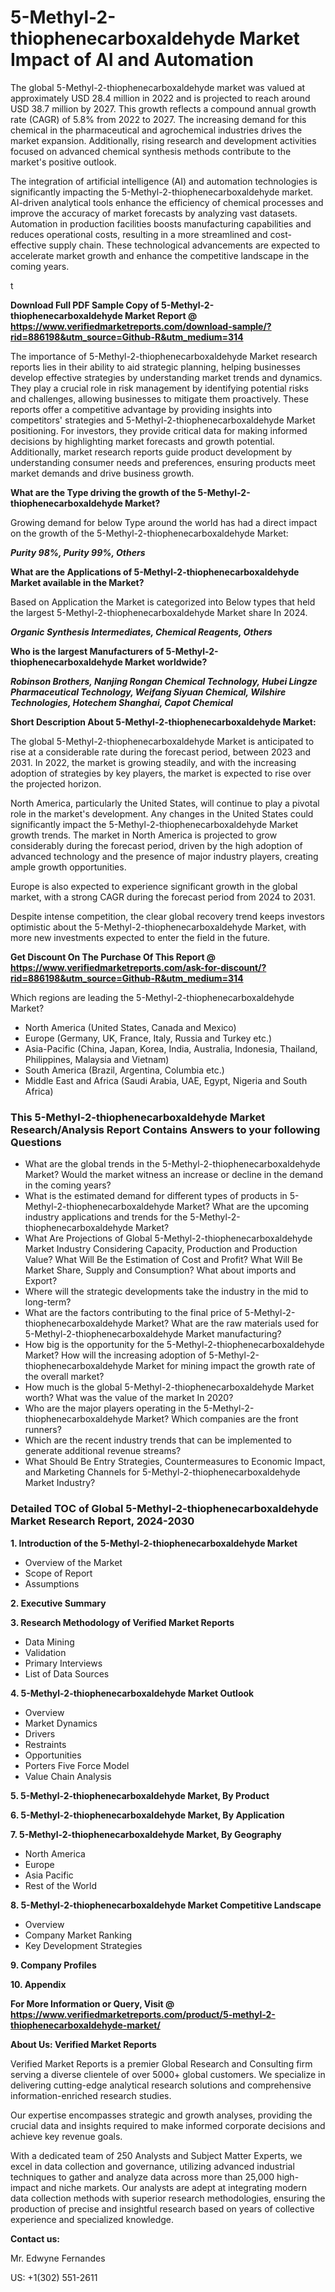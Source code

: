 <meta name="title" content="Global 5-Methyl-2-thiophenecarboxaldehyde Market Impact of AI and Automation"><meta name="description" content="The global 5-Methyl-2-thiophenecarboxaldehyde market was valued at approximately USD 28.4 million in 2022 and is projected to reach around USD 38.7 million by 2027. Th"><meta name="title" content="5-Methyl-2-thiophenecarboxaldehyde Market Size, Share, Scope, Trends, Growth, Opportunities, Analysis, Forecast"><h1>5-Methyl-2-thiophenecarboxaldehyde Market Impact of AI and Automation</h1><p>The global 5-Methyl-2-thiophenecarboxaldehyde market was valued at approximately USD 28.4 million in 2022 and is projected to reach around USD 38.7 million by 2027. This growth reflects a compound annual growth rate (CAGR) of 5.8% from 2022 to 2027. The increasing demand for this chemical in the pharmaceutical and agrochemical industries drives the market expansion. Additionally, rising research and development activities focused on advanced chemical synthesis methods contribute to the market's positive outlook.</p><p>The integration of artificial intelligence (AI) and automation technologies is significantly impacting the 5-Methyl-2-thiophenecarboxaldehyde market. AI-driven analytical tools enhance the efficiency of chemical processes and improve the accuracy of market forecasts by analyzing vast datasets. Automation in production facilities boosts manufacturing capabilities and reduces operational costs, resulting in a more streamlined and cost-effective supply chain. These technological advancements are expected to accelerate market growth and enhance the competitive landscape in the coming years.</p>t</p><p id="" class=""><strong>Download Full PDF Sample Copy of 5-Methyl-2-thiophenecarboxaldehyde Market Report @ <a href="https://www.verifiedmarketreports.com/download-sample/?rid=886198&utm_source=Github-R&utm_medium=314" target="_blank">https://www.verifiedmarketreports.com/download-sample/?rid=886198&utm_source=Github-R&utm_medium=314</a></strong></p><p>The importance of&nbsp;5-Methyl-2-thiophenecarboxaldehyde Market research reports lies in their ability to aid strategic planning, helping businesses develop effective strategies by understanding market trends and dynamics. They play a crucial role in risk management by identifying potential risks and challenges, allowing businesses to mitigate them proactively. These reports offer a competitive advantage by providing insights into competitors' strategies and 5-Methyl-2-thiophenecarboxaldehyde Market positioning. For investors, they provide critical data for making informed decisions by highlighting market forecasts and growth potential. Additionally, market research reports guide product development by understanding consumer needs and preferences, ensuring products meet market demands and drive business growth.</p><p><strong>What are the&nbsp;Type driving the growth of the 5-Methyl-2-thiophenecarboxaldehyde Market?</strong></p><p id="" class="">Growing demand for below Type around the world has had a direct impact on the growth of the 5-Methyl-2-thiophenecarboxaldehyde Market:</p><em><strong>Purity 98%, Purity 99%, Others</strong></em></p><strong>What are the&nbsp;Applications&nbsp;of 5-Methyl-2-thiophenecarboxaldehyde Market available in the Market?</strong></p><p id="" class="">Based on Application the Market is categorized into Below types that held the largest 5-Methyl-2-thiophenecarboxaldehyde Market share In 2024.</p><em><strong>Organic Synthesis Intermediates, Chemical Reagents, Others</strong></em></p><strong>Who is the largest Manufacturers of 5-Methyl-2-thiophenecarboxaldehyde Market worldwide?</strong></p><p><em><strong>Robinson Brothers, Nanjing Rongan Chemical Technology, Hubei Lingze Pharmaceutical Technology, Weifang Siyuan Chemical, Wilshire Technologies, Hotechem Shanghai, Capot Chemical</strong></em></p><p id="" class=""><strong>Short Description About 5-Methyl-2-thiophenecarboxaldehyde Market:</strong></p><p>The global 5-Methyl-2-thiophenecarboxaldehyde Market is anticipated to rise at a considerable rate during the forecast period, between 2023 and 2031. In 2022, the market is growing steadily, and with the increasing adoption of strategies by key players, the market is expected to rise over the projected horizon.</p><p>North America, particularly the United States, will continue to play a pivotal role in the market's development. Any changes in the United States could significantly impact the 5-Methyl-2-thiophenecarboxaldehyde Market growth trends. The market in North America is projected to grow considerably during the forecast period, driven by the high adoption of advanced technology and the presence of major industry players, creating ample growth opportunities.</p><p>Europe is also expected to experience significant growth in the global market, with a strong CAGR during the forecast period from 2024 to 2031.</p><p>Despite intense competition, the clear global recovery trend keeps investors optimistic about the 5-Methyl-2-thiophenecarboxaldehyde Market, with more new investments expected to enter the field in the future.</p><p id="" class=""><strong>Get Discount On The Purchase Of This Report @ <a href="https://www.verifiedmarketreports.com/ask-for-discount/?rid=886198&utm_source=Github-R&utm_medium=314" target="_blank">https://www.verifiedmarketreports.com/ask-for-discount/?rid=886198&utm_source=Github-R&utm_medium=314</a></strong></p>Which regions are leading the 5-Methyl-2-thiophenecarboxaldehyde Market?</p><ul><li>North America (United States, Canada and Mexico)</li><li>Europe (Germany, UK, France, Italy, Russia and Turkey etc.)</li><li>Asia-Pacific (China, Japan, Korea, India, Australia, Indonesia, Thailand, Philippines, Malaysia and Vietnam)</li><li>South America (Brazil, Argentina, Columbia etc.)</li><li>Middle East and Africa (Saudi Arabia, UAE, Egypt, Nigeria and South Africa)</li></ul><h3 id="" class="">This 5-Methyl-2-thiophenecarboxaldehyde Market Research/Analysis Report Contains Answers to your following Questions</h3><ul><li>What are the global trends in the 5-Methyl-2-thiophenecarboxaldehyde Market? Would the market witness an increase or decline in the demand in the coming years?</li><li>What is the estimated demand for different types of products in 5-Methyl-2-thiophenecarboxaldehyde Market? What are the upcoming industry applications and trends for the 5-Methyl-2-thiophenecarboxaldehyde Market?</li><li>What Are Projections of Global 5-Methyl-2-thiophenecarboxaldehyde Market Industry Considering Capacity, Production and Production Value? What Will Be the Estimation of Cost and Profit? What Will Be Market Share, Supply and Consumption? What about imports and Export?</li><li>Where will the strategic developments take the industry in the mid to long-term?</li><li>What are the factors contributing to the final price of 5-Methyl-2-thiophenecarboxaldehyde Market? What are the raw materials used for 5-Methyl-2-thiophenecarboxaldehyde Market manufacturing?</li><li>How big is the opportunity for the 5-Methyl-2-thiophenecarboxaldehyde Market? How will the increasing adoption of 5-Methyl-2-thiophenecarboxaldehyde Market for mining impact the growth rate of the overall market?</li><li>How much is the global 5-Methyl-2-thiophenecarboxaldehyde Market worth? What was the value of the market In 2020?</li><li>Who are the major players operating in the 5-Methyl-2-thiophenecarboxaldehyde Market? Which companies are the front runners?</li><li>Which are the recent industry trends that can be implemented to generate additional revenue streams?</li><li>What Should Be Entry Strategies, Countermeasures to Economic Impact, and Marketing Channels for 5-Methyl-2-thiophenecarboxaldehyde Market Industry?</li></ul><h3 id="" class="">Detailed TOC of Global 5-Methyl-2-thiophenecarboxaldehyde Market Research Report, 2024-2030</h3><p id="" class=""><strong>1. Introduction of the 5-Methyl-2-thiophenecarboxaldehyde Market</strong></p><ul><li>Overview of the Market</li><li>Scope of Report</li><li>Assumptions</li></ul><p id="" class=""><strong>2. Executive Summary</strong></p><p id="" class=""><strong>3. Research Methodology of Verified Market Reports</strong></p><ul><li>Data Mining</li><li>Validation</li><li>Primary Interviews</li><li>List of Data Sources</li></ul><p id="" class=""><strong>4. 5-Methyl-2-thiophenecarboxaldehyde Market Outlook</strong></p><ul><li>Overview</li><li>Market Dynamics</li><li>Drivers</li><li>Restraints</li><li>Opportunities</li><li>Porters Five Force Model</li><li>Value Chain Analysis</li></ul><p id="" class=""><strong>5. 5-Methyl-2-thiophenecarboxaldehyde Market, By Product</strong></p><p id="" class=""><strong>6. 5-Methyl-2-thiophenecarboxaldehyde Market, By Application</strong></p><p id="" class=""><strong>7. 5-Methyl-2-thiophenecarboxaldehyde Market, By Geography</strong></p><ul><li>North America</li><li>Europe</li><li>Asia Pacific</li><li>Rest of the World</li></ul><p id="" class=""><strong>8. 5-Methyl-2-thiophenecarboxaldehyde Market Competitive Landscape</strong></p><ul><li>Overview</li><li>Company Market Ranking</li><li>Key Development Strategies</li></ul><p id="" class=""><strong>9. Company Profiles</strong></p><p id="" class=""><strong>10. Appendix</strong></p><p id="" class=""><strong>For More Information or Query, Visit @ <a href="https://www.verifiedmarketreports.com/product/5-methyl-2-thiophenecarboxaldehyde-market/" target="_blank">https://www.verifiedmarketreports.com/product/5-methyl-2-thiophenecarboxaldehyde-market/</a></strong></p><p id="" class=""><strong>About Us: Verified Market Reports</strong></p><p id="" class="">Verified Market Reports is a premier Global Research and Consulting firm serving a diverse clientele of over 5000+ global customers. We specialize in delivering cutting-edge analytical research solutions and comprehensive information-enriched research studies.</p><p id="" class="">Our expertise encompasses strategic and growth analyses, providing the crucial data and insights required to make informed corporate decisions and achieve key revenue goals.</p><p id="" class="">With a dedicated team of 250 Analysts and Subject Matter Experts, we excel in data collection and governance, utilizing advanced industrial techniques to gather and analyze data across more than 25,000 high-impact and niche markets. Our analysts are adept at integrating modern data collection methods with superior research methodologies, ensuring the production of precise and insightful research based on years of collective experience and specialized knowledge.</p><p id="" class=""><strong>Contact us:</strong></p><p id="" class="">Mr. Edwyne Fernandes</p><p id="" class="">US: +1(302) 551-2611</p>